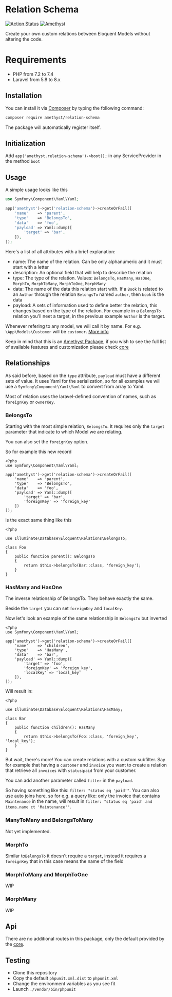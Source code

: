 # Relation Schema

[![Action Status](https://github.com/amethyst-php/relation-schema/workflows/test/badge.svg)](https://github.com/amethyst-php/relation-schema/actions)
[![Amethyst](https://img.shields.io/badge/package-Amethyst-7e57c2)](https://github.com/amethyst-php/amethyst)

Create your own custom relations between Eloquent Models without altering the code.

# Requirements

- PHP from 7.2 to 7.4
- Laravel from 5.8 to 8.x

## Installation

You can install it via [Composer](https://getcomposer.org/) by typing the following command:

```bash
composer require amethyst/relation-schema
```

The package will automatically register itself.

## Initialization

Add `app('amethyst.relation-schema')->boot();` in any ServiceProvider in the method `boot`

## Usage

A simple usage looks like this
```php
use Symfony\Component\Yaml\Yaml;

app('amethyst')->get('relation-schema')->createOrFail([
    'name'    => 'parent',
    'type'    => 'BelongsTo',
    'data'    => 'foo',
    'payload' => Yaml::dump([
        'target' => 'bar',
    ]),
]);

```
Here's a list of all attributes with a brief explanation:
- name: The name of the relation. Can be only alphanumeric and it must start with a letter
- description: An optional field that will help to describe the relation 
- type: The type of the relation. Values: `BelongsTo`, `HasMany`, `HasOne`, `MorphTo`, `MorphToMany`, `MorphToOne`, `MorphMany`
- data: The name of the data this relation start with. If a `Book` is related to an `Author` through the relation `BelongsTo` named `author`, then `book` is the data
- payload: A sets of information used to define better the relation, this changes based on the type of the relation. For example in a `BelongsTo` relation you'll neet a target, in the previous example `Author` is the target. 

Whenever refering to any model, we will call it by name. For e.g. `\App\Models\Customer` will be `customer`. [More info](https://github.com/amethyst-php/core)

Keep in mind that this is an [Amethyst Package](https://github.com/amethyst-php/amethyst), if you wish to see the full list of available features and customization please check [core](https://github.com/amethyst-php/core)

## Relationships

As said before, based on the `type` attribute, `payload` must have a different sets of value. It uses Yaml for the serialization, so for all examples we will use a `Symfony\Component\Yaml\Yaml` to convert from array to Yaml.

Most of relation uses the laravel-defined convention of names, such as `foreignKey` or `ownerKey`.

### BelongsTo

Starting with the most simple relation, `BelongsTo`. It requires only the `target` parameter that indicate to which Model we are relating.

You can also set the `foreignKey` option.

So for example this new record
```
<?php
use Symfony\Component\Yaml\Yaml;

app('amethyst')->get('relation-schema')->createOrFail([
    'name'    => 'parent',
    'type'    => 'BelongsTo',
    'data'    => 'foo',
    'payload' => Yaml::dump([
        'target' => 'bar',
        'foreignKey' => 'foreign_key'
    ])
]);
```
is the exact same thing like this

```
<?php

use Illuminate\Database\Eloquent\Relations\BelongsTo;

class Foo
{
	public function parent(): BelongsTo
	{
		return $this->belongsTo(Bar::class, 'foreign_key');
	}
}

```

### HasMany and HasOne

The inverse relationship of BelongsTo. They behave exactly the same.

Beside the `target` you can set `foreignKey` and `localKey`.

Now let's look an example of the same relationship in `BelongsTo` but inverted

```
<?php
use Symfony\Component\Yaml\Yaml;

app('amethyst')->get('relation-schema')->createOrFail([
    'name'    => 'children',
    'type'    => 'HasMany',
    'data'    => 'bar',
    'payload' => Yaml::dump([
        'target' => 'foo',
        'foreignKey' => 'foreign_key',
        'localKey' => 'local_key'
    ]),
]);
```
Will result in:
```
<?php

use Illuminate\Database\Eloquent\Relations\HasMany;

class Bar
{
	public function children(): HasMany
	{
		return $this->belongsTo(Foo::class, 'foreign_key', 'local_key');
	}
}

```

But wait, there's more! You can create relations with a custom subfilter. Say for example that having a `customer` and `invoice` you want to create a relation that retrieve all `invoices` with `status`:`paid` from your customer.

You can add another parameter called `filter` in the `payload`.

So having something like this: `filter: "status eq 'paid'"`. You can also use auto joins here, so for e.g. a query like: only the invoice that contains `Maintenance` in the name, will result in `filter: "status eq 'paid' and items.name ct 'Maintenance'"`.

### ManyToMany and BelongsToMany
Not yet implemented.

### MorphTo

Similar to`BelongsTo` it doesn't require a `target`, instead it requires a `foreignKey` that in this case means the name of the field

### MorphToMany and MorphToOne

WIP

### MorphMany

WIP 

## Api

There are no additional routes in this package, only the default provided by the [core](https://github.com/amethyst-php/core).

## Testing

- Clone this repository
- Copy the default `phpunit.xml.dist` to `phpunit.xml`
- Change the environment variables as you see fit
- Launch `./vendor/bin/phpunit`
